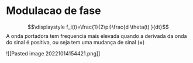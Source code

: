 # Modulacao de fase

$$\displaystyle f_i(t)=\frac{1}{2\pi}\frac{d \theta(t) }{dt}$$
A onda portadora tem frequencia mais elevada quando a derivada da onda do sinal é positiva, ou seja tem uma mudança de sinal $(\pm)$ 

![[Pasted image 20221014154421.png]]
